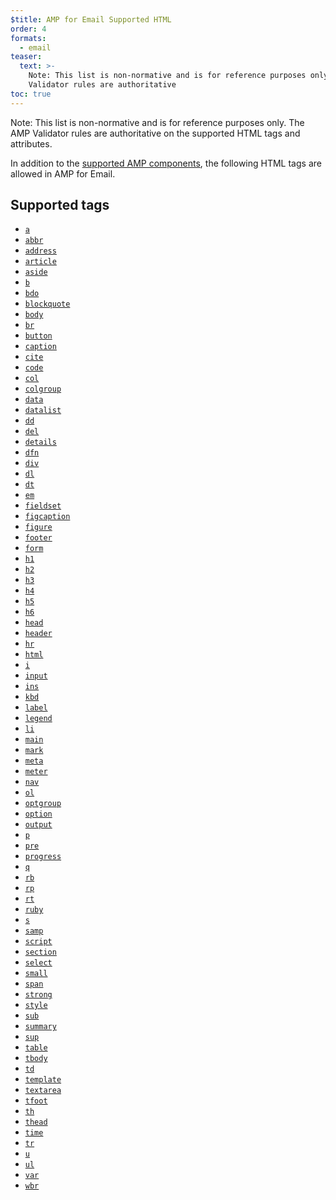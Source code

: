```yaml
---
$title: AMP for Email Supported HTML
order: 4
formats:
  - email
teaser:
  text: >-
    Note: This list is non-normative and is for reference purposes only. The AMP
    Validator rules are authoritative
toc: true
---
```


<!--
This file is imported from https://github.com/ampproject/amphtml/blob/master/docs/spec/email/amp-email-html.md.
Please do not change this file.
If you have found a bug or an issue please
have a look and request a pull request there.
-->



Note: This list is non-normative and is for reference purposes only. The AMP Validator rules are authoritative
on the supported HTML tags and attributes.

In addition to the [supported AMP components](https://github.com/ampproject/amphtml/blob/master/docs/spec/email/amp-email-components.md), the following HTML tags are
allowed in AMP for Email.

## Supported tags <a name="supported-tags"></a>

-   [`a`](https://developer.mozilla.org/en-US/docs/Web/HTML/Element/a)
-   [`abbr`](https://developer.mozilla.org/en-US/docs/Web/HTML/Element/abbr)
-   [`address`](https://developer.mozilla.org/en-US/docs/Web/HTML/Element/address)
-   [`article`](https://developer.mozilla.org/en-US/docs/Web/HTML/Element/article)
-   [`aside`](https://developer.mozilla.org/en-US/docs/Web/HTML/Element/aside)
-   [`b`](https://developer.mozilla.org/en-US/docs/Web/HTML/Element/b)
-   [`bdo`](https://developer.mozilla.org/en-US/docs/Web/HTML/Element/bdo)
-   [`blockquote`](https://developer.mozilla.org/en-US/docs/Web/HTML/Element/blockquote)
-   [`body`](https://developer.mozilla.org/en-US/docs/Web/HTML/Element/body)
-   [`br`](https://developer.mozilla.org/en-US/docs/Web/HTML/Element/br)
-   [`button`](https://developer.mozilla.org/en-US/docs/Web/HTML/Element/button)
-   [`caption`](https://developer.mozilla.org/en-US/docs/Web/HTML/Element/caption)
-   [`cite`](https://developer.mozilla.org/en-US/docs/Web/HTML/Element/cite)
-   [`code`](https://developer.mozilla.org/en-US/docs/Web/HTML/Element/code)
-   [`col`](https://developer.mozilla.org/en-US/docs/Web/HTML/Element/col)
-   [`colgroup`](https://developer.mozilla.org/en-US/docs/Web/HTML/Element/colgroup)
-   [`data`](https://developer.mozilla.org/en-US/docs/Web/HTML/Element/data)
-   [`datalist`](https://developer.mozilla.org/en-US/docs/Web/HTML/Element/datalist)
-   [`dd`](https://developer.mozilla.org/en-US/docs/Web/HTML/Element/dd)
-   [`del`](https://developer.mozilla.org/en-US/docs/Web/HTML/Element/del)
-   [`details`](https://developer.mozilla.org/en-US/docs/Web/HTML/Element/details)
-   [`dfn`](https://developer.mozilla.org/en-US/docs/Web/HTML/Element/dfn)
-   [`div`](https://developer.mozilla.org/en-US/docs/Web/HTML/Element/div)
-   [`dl`](https://developer.mozilla.org/en-US/docs/Web/HTML/Element/dl)
-   [`dt`](https://developer.mozilla.org/en-US/docs/Web/HTML/Element/dt)
-   [`em`](https://developer.mozilla.org/en-US/docs/Web/HTML/Element/em)
-   [`fieldset`](https://developer.mozilla.org/en-US/docs/Web/HTML/Element/fieldset)
-   [`figcaption`](https://developer.mozilla.org/en-US/docs/Web/HTML/Element/figcaption)
-   [`figure`](https://developer.mozilla.org/en-US/docs/Web/HTML/Element/figure)
-   [`footer`](https://developer.mozilla.org/en-US/docs/Web/HTML/Element/footer)
-   [`form`](https://developer.mozilla.org/en-US/docs/Web/HTML/Element/form)
-   [`h1`](https://developer.mozilla.org/en-US/docs/Web/HTML/Element/h1)
-   [`h2`](https://developer.mozilla.org/en-US/docs/Web/HTML/Element/h2)
-   [`h3`](https://developer.mozilla.org/en-US/docs/Web/HTML/Element/h3)
-   [`h4`](https://developer.mozilla.org/en-US/docs/Web/HTML/Element/h4)
-   [`h5`](https://developer.mozilla.org/en-US/docs/Web/HTML/Element/h5)
-   [`h6`](https://developer.mozilla.org/en-US/docs/Web/HTML/Element/h6)
-   [`head`](https://developer.mozilla.org/en-US/docs/Web/HTML/Element/head)
-   [`header`](https://developer.mozilla.org/en-US/docs/Web/HTML/Element/header)
-   [`hr`](https://developer.mozilla.org/en-US/docs/Web/HTML/Element/hr)
-   [`html`](https://developer.mozilla.org/en-US/docs/Web/HTML/Element/html)
-   [`i`](https://developer.mozilla.org/en-US/docs/Web/HTML/Element/i)
-   [`input`](https://developer.mozilla.org/en-US/docs/Web/HTML/Element/input)
-   [`ins`](https://developer.mozilla.org/en-US/docs/Web/HTML/Element/ins)
-   [`kbd`](https://developer.mozilla.org/en-US/docs/Web/HTML/Element/kbd)
-   [`label`](https://developer.mozilla.org/en-US/docs/Web/HTML/Element/label)
-   [`legend`](https://developer.mozilla.org/en-US/docs/Web/HTML/Element/legend)
-   [`li`](https://developer.mozilla.org/en-US/docs/Web/HTML/Element/li)
-   [`main`](https://developer.mozilla.org/en-US/docs/Web/HTML/Element/main)
-   [`mark`](https://developer.mozilla.org/en-US/docs/Web/HTML/Element/mark)
-   [`meta`](https://developer.mozilla.org/en-US/docs/Web/HTML/Element/meta)
-   [`meter`](https://developer.mozilla.org/en-US/docs/Web/HTML/Element/meter)
-   [`nav`](https://developer.mozilla.org/en-US/docs/Web/HTML/Element/nav)
-   [`ol`](https://developer.mozilla.org/en-US/docs/Web/HTML/Element/ol)
-   [`optgroup`](https://developer.mozilla.org/en-US/docs/Web/HTML/Element/optgroup)
-   [`option`](https://developer.mozilla.org/en-US/docs/Web/HTML/Element/option)
-   [`output`](https://developer.mozilla.org/en-US/docs/Web/HTML/Element/output)
-   [`p`](https://developer.mozilla.org/en-US/docs/Web/HTML/Element/p)
-   [`pre`](https://developer.mozilla.org/en-US/docs/Web/HTML/Element/pre)
-   [`progress`](https://developer.mozilla.org/en-US/docs/Web/HTML/Element/progress)
-   [`q`](https://developer.mozilla.org/en-US/docs/Web/HTML/Element/q)
-   [`rb`](https://developer.mozilla.org/en-US/docs/Web/HTML/Element/rb)
-   [`rp`](https://developer.mozilla.org/en-US/docs/Web/HTML/Element/rp)
-   [`rt`](https://developer.mozilla.org/en-US/docs/Web/HTML/Element/rt)
-   [`ruby`](https://developer.mozilla.org/en-US/docs/Web/HTML/Element/ruby)
-   [`s`](https://developer.mozilla.org/en-US/docs/Web/HTML/Element/s)
-   [`samp`](https://developer.mozilla.org/en-US/docs/Web/HTML/Element/samp)
-   [`script`](https://developer.mozilla.org/en-US/docs/Web/HTML/Element/script)
-   [`section`](https://developer.mozilla.org/en-US/docs/Web/HTML/Element/section)
-   [`select`](https://developer.mozilla.org/en-US/docs/Web/HTML/Element/select)
-   [`small`](https://developer.mozilla.org/en-US/docs/Web/HTML/Element/small)
-   [`span`](https://developer.mozilla.org/en-US/docs/Web/HTML/Element/span)
-   [`strong`](https://developer.mozilla.org/en-US/docs/Web/HTML/Element/strong)
-   [`style`](https://developer.mozilla.org/en-US/docs/Web/HTML/Element/style)
-   [`sub`](https://developer.mozilla.org/en-US/docs/Web/HTML/Element/sub)
-   [`summary`](https://developer.mozilla.org/en-US/docs/Web/HTML/Element/summary)
-   [`sup`](https://developer.mozilla.org/en-US/docs/Web/HTML/Element/sup)
-   [`table`](https://developer.mozilla.org/en-US/docs/Web/HTML/Element/table)
-   [`tbody`](https://developer.mozilla.org/en-US/docs/Web/HTML/Element/tbody)
-   [`td`](https://developer.mozilla.org/en-US/docs/Web/HTML/Element/td)
-   [`template`](https://developer.mozilla.org/en-US/docs/Web/HTML/Element/template)
-   [`textarea`](https://developer.mozilla.org/en-US/docs/Web/HTML/Element/textarea)
-   [`tfoot`](https://developer.mozilla.org/en-US/docs/Web/HTML/Element/tfoot)
-   [`th`](https://developer.mozilla.org/en-US/docs/Web/HTML/Element/th)
-   [`thead`](https://developer.mozilla.org/en-US/docs/Web/HTML/Element/thead)
-   [`time`](https://developer.mozilla.org/en-US/docs/Web/HTML/Element/time)
-   [`tr`](https://developer.mozilla.org/en-US/docs/Web/HTML/Element/tr)
-   [`u`](https://developer.mozilla.org/en-US/docs/Web/HTML/Element/u)
-   [`ul`](https://developer.mozilla.org/en-US/docs/Web/HTML/Element/ul)
-   [`var`](https://developer.mozilla.org/en-US/docs/Web/HTML/Element/var)
-   [`wbr`](https://developer.mozilla.org/en-US/docs/Web/HTML/Element/wbr)